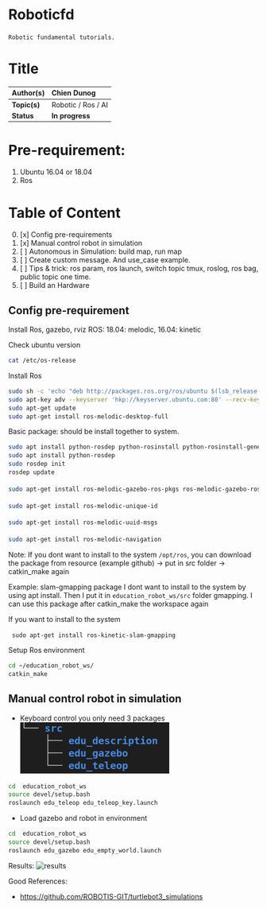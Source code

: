 # Roboticfd

`Robotic fundamental tutorials.`
# Title

| **Author(s)** | Chien Dunog |
| :------------ | :-------------------------------------------------------------------------------------------- |
| **Topic(s)** | Robotic / Ros / AI |
| **Status**       | **In progress** |
# Pre-requirement:
1. Ubuntu 16.04 or 18.04
3. Ros

# Table of Content



0. [x] Config pre-requirements
1. [x] Manual control robot in simulation
2. [ ] Autonomous in Simulation: build map, run map
3. [ ] Create custom message. And use_case example.
4. [ ] Tips & trick: ros param, ros launch, switch topic tmux, roslog, ros bag, public topic one time.
5. [ ] Build an Hardware
## Config pre-requirement 
Install Ros, gazebo, rviz 
ROS: 18.04: melodic, 16.04: kinetic

Check ubuntu version
```BASH
cat /etc/os-release
```

Install Ros
```BASH
sudo sh -c 'echo "deb http://packages.ros.org/ros/ubuntu $(lsb_release -sc) main" > /etc/apt/sources.list.d/ros-latest.list'
sudo apt-key adv --keyserver 'hkp://keyserver.ubuntu.com:80' --recv-key C1CF6E31E6BADE8868B172B4F42ED6FBAB17C654
sudo apt-get update
sudo apt-get install ros-melodic-desktop-full
```

Basic package: should be install together to system. 

```BASH
sudo apt install python-rosdep python-rosinstall python-rosinstall-generator python-wstool build-essential
sudo apt install python-rosdep
sudo rosdep init
rosdep update

sudo apt-get install ros-melodic-gazebo-ros-pkgs ros-melodic-gazebo-ros-control

sudo apt-get install ros-melodic-unique-id

sudo apt-get install ros-melodic-uuid-msgs

sudo apt-get install ros-melodic-navigation
```

Note: If you dont want to install to the system `/opt/ros`, you can download the package from resource (example github) -> put in src folder -> catkin_make again

Example: slam-gmapping package I dont want to install to the system by using apt install. Then I put it in `education_robot_ws/src` folder gmapping. I can use this package after catkin_make the workspace again

If you want to install to the system

` sudo apt-get install ros-kinetic-slam-gmapping`


Setup Ros environment

```BASH
cd ~/education_robot_ws/
catkin_make
```
## Manual control robot in simulation

- Keyboard control
you only need 3 packages
 ![tree](wiki/images/manual_control_robot_simulation.png)
```BASH
cd  education_robot_ws
source devel/setup.bash
roslaunch edu_teleop edu_teleop_key.launch 
```
- Load gazebo and robot in environment

```BASH
cd  education_robot_ws
source devel/setup.bash
roslaunch edu_gazebo edu_empty_world.launch
```

Results:
![results](wiki/images/1_manual_control_rs.gif)


Good References: 

- https://github.com/ROBOTIS-GIT/turtlebot3_simulations